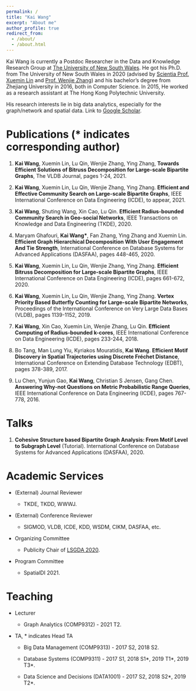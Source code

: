 ```yaml
---
permalink: /
title: "Kai Wang"
excerpt: "About me"
author_profile: true
redirect_from: 
  - /about/
  - /about.html
---
```


Kai Wang is currently a Postdoc Researcher in the Data and Knowledge Research Group at [The University of New South Wales](https://www.unsw.edu.au/). He got his Ph.D. from The University of New South Wales in 2020 (advised by [Scientia Prof. Xuemin Lin](http://www.cse.unsw.edu.au/~lxue/) and [Prof. Wenjie Zhang](http://www.cse.unsw.edu.au/~zhangw/)) and his bachelor’s degree from Zhejiang University in 2016, both in Computer Science. In 2015, He worked as a research assistant at The Hong Kong Polytechnic University. 

His research interests lie in big data analytics, especially for the graph/network and spatial data.  Link to [Google Scholar](https://scholar.google.com/citations?user=G4DiwTIAAAAJ&hl=en).

Publications (* indicates corresponding author)
======
1. **Kai Wang**, Xuemin Lin, Lu Qin, Wenjie Zhang, Ying Zhang, **Towards Efficient Solutions of Bitruss Decomposition for Large-scale Bipartite Graphs**, The VLDB Journal, pages 1-24, 2021.

2. **Kai Wang**, Xuemin Lin, Lu Qin, Wenjie Zhang, Ying Zhang. **Efficient and Effective Community Search on Large-scale Bipartite Graphs**, IEEE International Conference on Data Engineering (ICDE), to appear, 2021.

3. **Kai Wang**, Shuting Wang, Xin Cao, Lu Qin. **Efficient Radius-bounded Community Search in Geo-social Networks**, IEEE Transactions on Knowledge and Data Engineering (TKDE),  2020.

4. Maryam Ghafouri, **Kai Wang\***, Fan Zhang, Ying Zhang and Xuemin Lin. **Efficient Graph Hierarchical Decomposition With User Engagement And Tie Strength**, International Conference on Database Systems for Advanced Applications (DASFAA), pages 448-465, 2020.

5. **Kai Wang**, Xuemin Lin, Lu Qin, Wenjie Zhang, Ying Zhang. **Efficient Bitruss Decomposition for Large-scale Bipartite Graphs**, IEEE International Conference on Data Engineering (ICDE), pages 661-672, 2020.

6. **Kai Wang**, Xuemin Lin, Lu Qin, Wenjie Zhang, Ying Zhang. **Vertex Priority Based Butterfly Counting for Large-scale Bipartite Networks**, Proceedings of the International Conference on Very Large Data Bases (VLDB), pages 1139-1152, 2019.

7. **Kai Wang**, Xin Cao, Xuemin Lin, Wenjie Zhang, Lu Qin. **Efficient Computing of Radius-bounded k-cores**, IEEE International Conference on Data Engineering (ICDE), pages 233-244, 2018.

8. Bo Tang, Man Lung Yiu, Kyriakos Mouratidis, **Kai Wang**. **Efficient Motif Discovery in Spatial Trajectories using Discrete Fréchet Distance**, International Conference on Extending Database Technology (EDBT), pages 378-389, 2017.

9. Lu Chen, Yunjun Gao, **Kai Wang**, Christian S Jensen, Gang Chen. **Answering Why-not Questions on Metric Probabilistic Range Queries**, IEEE International Conference on Data Engineering (ICDE), pages 767-778, 2016.

Talks
======
1. **Cohesive Structure based Bipartite Graph Analysis: From Motif Level to Subgraph Level** (Tutorial). International Conference on Database Systems for Advanced Applications (DASFAA), 2020.

Academic Services
======
- (External) Journal Reviewer
  - TKDE, TKDD, WWWJ.

- (External) Conference Reviewer
  - SIGMOD, VLDB, ICDE, KDD, WSDM, CIKM, DASFAA, etc.

- Organizing Committee
  - Publicity Chair of [LSGDA 2020](https://www.google.com/url?q=https%3A%2F%2Flsgda.github.io%2F2020%2F&sa=D&sntz=1&usg=AFQjCNFYfkgg9wBrWW8wUaG8GCGXJz3z_A).

- Program Committee
  - SpatialDI 2021.

Teaching
======
- Lecturer
  - Graph Analytics  (COMP9312) -  2021 T2.

- TA, * indicates Head TA
  - Big Data Management  (COMP9313) -  2017 S2, 2018 S2.

  - Database Systems (COMP9311) -  2017 S1, 2018 S1*, 2019 T1*, 2019 T3*.

  - Data Science and Decisions (DATA1001) -  2017 S2, 2018 S2*, 2019 T2*.

